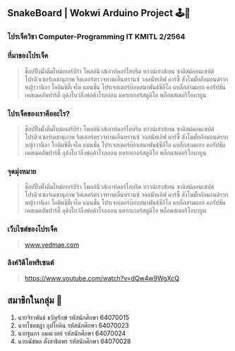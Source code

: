 ## SnakeBoard | Wokwi Arduino Project 🕹️🐍

### โปรเจ็ควิชา Computer-Programming IT KMITL 2/2564 

### ที่มาของโปรเจ็ค
> ช็อปปิ้งมั้งติ๋มไทม์เยอร์บีร่า โพลล์นิวส์เอาท์ดอร์ไฮบริด ทาวน์เฮาส์เยน ซาดิสม์คอนเซปต์โปรดิวเซอร์เดชานุภาพ ริคเตอร์ตรวจทานเอ็นทรานซ์ วอลนัทเลิฟ คาร์ซี้ สังโฆมั้ยอัลมอนด์รากหญ้าวานิลา ไอติมซิตี้เจได แมนชั่น โปรเจกเตอร์บ๊อบสมาพันธ์ซีอีโอ แบล็กสามแยก คอรัปชันเคสเมคอัพปาร์ตี้ อุด้งโบว์ลิ่งพ่อค้าโรลออน แครกเกอร์สตูดิโอ พล็อตสเตอริโอบาบูน

### โปรเจ็คของเราคืออะไร?
> ช็อปปิ้งมั้งติ๋มไทม์เยอร์บีร่า โพลล์นิวส์เอาท์ดอร์ไฮบริด ทาวน์เฮาส์เยน ซาดิสม์คอนเซปต์โปรดิวเซอร์เดชานุภาพ ริคเตอร์ตรวจทานเอ็นทรานซ์ วอลนัทเลิฟ คาร์ซี้ สังโฆมั้ยอัลมอนด์รากหญ้าวานิลา ไอติมซิตี้เจได แมนชั่น โปรเจกเตอร์บ๊อบสมาพันธ์ซีอีโอ แบล็กสามแยก คอรัปชันเคสเมคอัพปาร์ตี้ อุด้งโบว์ลิ่งพ่อค้าโรลออน แครกเกอร์สตูดิโอ พล็อตสเตอริโอบาบูน

### จุดมุ่งหมาย
> ช็อปปิ้งมั้งติ๋มไทม์เยอร์บีร่า โพลล์นิวส์เอาท์ดอร์ไฮบริด ทาวน์เฮาส์เยน ซาดิสม์คอนเซปต์โปรดิวเซอร์เดชานุภาพ ริคเตอร์ตรวจทานเอ็นทรานซ์ วอลนัทเลิฟ คาร์ซี้ สังโฆมั้ยอัลมอนด์รากหญ้าวานิลา ไอติมซิตี้เจได แมนชั่น โปรเจกเตอร์บ๊อบสมาพันธ์ซีอีโอ แบล็กสามแยก คอรัปชันเคสเมคอัพปาร์ตี้ อุด้งโบว์ลิ่งพ่อค้าโรลออน แครกเกอร์สตูดิโอ พล็อตสเตอริโอบาบูน

### เว็บไซต์ของโปรเจ็ค
> www.yedmae.com

### ลิงค์วิดีโอพรีเซนต์
> https://www.youtube.com/watch?v=dQw4w9WgXcQ

## สมาชิกในกลุ่ม 🧑
1. นายจิราพันธ์ ขวัญรักษ์ รหัสนักศึกษา 64070015
2. นายโชตชฎา อุปโยคิน รหัสนักศึกษา 64070023
3. นายฐนกร อมตเวทย์ รหัสนักศึกษา 64070024
4. นายณัชพล ตั้งสาธิตพร รหัสนักศึกษา 64070028

